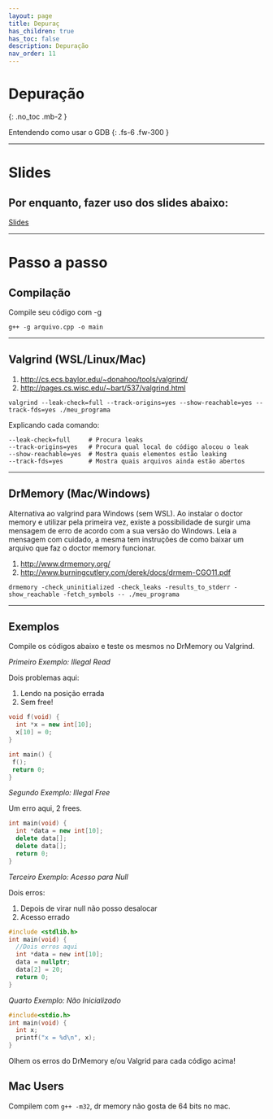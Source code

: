 ```yaml
---
layout: page
title: Depuraç
has_children: true
has_toc: false
description: Depuração
nav_order: 11
---
```


# Depuração
{: .no_toc .mb-2 }

Entendendo como usar o GDB
{: .fs-6 .fw-300 }

---

# Slides

## Por enquanto, fazer uso dos slides abaixo:

[Slides](https://docs.google.com/presentation/d/1Lk1-yu9tzvXGvZQEuCnRKyJoapGwud34cUxAmnMv734)

---

# Passo a passo

## Compilação

Compile seu código com -g

```
g++ -g arquivo.cpp -o main
```

---

## Valgrind (WSL/Linux/Mac)


  1. http://cs.ecs.baylor.edu/~donahoo/tools/valgrind/
  1. http://pages.cs.wisc.edu/~bart/537/valgrind.html

```
valgrind --leak-check=full --track-origins=yes --show-reachable=yes --track-fds=yes ./meu_programa
```

Explicando cada comando:
```
--leak-check=full     # Procura leaks
--track-origins=yes   # Procura qual local do código alocou o leak
--show-reachable=yes  # Mostra quais elementos estão leaking
--track-fds=yes       # Mostra quais arquivos ainda estão abertos
```

---

## DrMemory (Mac/Windows)

Alternativa ao valgrind para Windows (sem WSL). Ao instalar o doctor memory e
utilizar pela primeira vez, existe a possibilidade de surgir uma mensagem de erro
de acordo com a sua versão do Windows. Leia a mensagem com cuidado, a mesma tem
instruções de como baixar um arquivo que faz o doctor memory funcionar.

  1. http://www.drmemory.org/
  1. http://www.burningcutlery.com/derek/docs/drmem-CGO11.pdf

```
drmemory -check_uninitialized -check_leaks -results_to_stderr -show_reachable -fetch_symbols -- ./meu_programa
```

---

## Exemplos

Compile os códigos abaixo e teste os mesmos no DrMemory ou Valgrind.

*Primeiro Exemplo: Illegal Read*

Dois problemas aqui:

  1. Lendo na posição errada
  2. Sem free!

```cpp
void f(void) {
  int *x = new int[10];
  x[10] = 0;
}

int main() {
 f();
 return 0;
}
```

*Segundo Exemplo: Illegal Free*

Um erro aqui, 2 frees.

```cpp
int main(void) {
  int *data = new int[10];
  delete data[];
  delete data[];
  return 0;
}
```

*Terceiro Exemplo: Acesso para Null*

Dois erros:
   1. Depois de virar null não posso desalocar
   2. Acesso errado

```c
#include <stdlib.h>
int main(void) {
  //Dois erros aqui
  int *data = new int[10];
  data = nullptr;
  data[2] = 20;
  return 0;
}
```

*Quarto Exemplo: Não Inicializado*

```cpp
#include<stdio.h>
int main(void) {
  int x;
  printf("x = %d\n", x);
}
```

Olhem os erros do DrMemory e/ou Valgrid para cada código acima!

## Mac Users

Compilem com `g++ -m32`, dr memory não gosta de 64 bits no mac.
